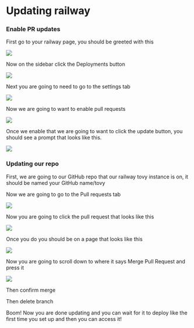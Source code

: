 # Updating railway



### Enable PR updates

First go to your railway page, you should be greeted with this

![](https://2159974755-files.gitbook.io/~/files/v0/b/gitbook-x-prod.appspot.com/o/spaces%2FunMTB348tgzMbMDFEblw%2Fuploads%2FgI1OwkF8TAEgcn1VxcQC%2Fimage.png?alt=media&token=4aeea30d-f036-4db8-a8a7-36aec98e001d)

Now on the sidebar click the Deployments button

![](https://p96.tr4.n0.cdn.getcloudapp.com/items/Bludd8vp/8df9f943-617f-4b09-887a-ca2b471dfbb5.jpg?source=viewer&v=1d3975cdde70dac5fcdb4c01cdd34e66)

Next you are going to need to go to the settings tab

![](https://p96.tr4.n0.cdn.getcloudapp.com/items/NQuxxPG1/ea5c2776-9157-4918-b315-c0ca526289c6.jpg?source=viewer&v=f47811828c7e546aa4d72590bfaf12c9)

Now we are going to want to enable pull requests

![](https://p96.tr4.n0.cdn.getcloudapp.com/items/DOumm0Zd/48accb7a-a44d-40d7-baee-01151ec7d795.jpg?source=viewer&v=15888dcad2a908c6ae544c865b545569)

Once we enable that we are going to want to click the update button, you should see a prompt that looks like this.&#x20;

![](https://2159974755-files.gitbook.io/~/files/v0/b/gitbook-x-prod.appspot.com/o/spaces%2FunMTB348tgzMbMDFEblw%2Fuploads%2FtWxwG3MaN1KoL5nOXQ7m%2Fimage.png?alt=media&token=18f7975b-eff4-43ae-ba66-72d3fca1da6f)

### Updating our repo



First, we are going to our GitHub repo that our railway tovy instance is on, it should be named your GitHub name/tovy



Now we are going to go to the Pull requests tab

![](https://p96.tr4.n0.cdn.getcloudapp.com/items/wbuYYEZk/d35feb96-0ae4-4ccd-8de9-8c9b4c74b4c1.jpg?source=viewer&v=58b814c23756e3fe724bfa80b86634ab)

Now you are going to click the pull request that looks like this

![](https://p96.tr4.n0.cdn.getcloudapp.com/items/P8u66A0q/29ef6022-a607-459e-9119-9ad1f7cddf7f.jpg?source=viewer&v=8fd6ca37739be97a7073d24a81b92bdf)

Once you do you should be on a page that looks like this

![](https://2159974755-files.gitbook.io/~/files/v0/b/gitbook-x-prod.appspot.com/o/spaces%2FunMTB348tgzMbMDFEblw%2Fuploads%2F51Ps8w4qPz76jOcWiFz8%2Fimage.png?alt=media&token=f4acbf58-0dab-47fb-ab24-c06148176971)

Now you are going to scroll down to where it says Merge Pull Request and press it

![](https://p96.tr4.n0.cdn.getcloudapp.com/items/geudd98N/a9b7dfdb-c2ea-490f-98c7-99ccf098c72b.jpg?source=viewer&v=bbfbc950bb3ee91b7d7fbb0d21719d23)

Then confirm merge

Then delete branch



Boom! Now you are done updating and you can wait for it to deploy like the first time you set up and then you can access it!&#x20;
